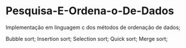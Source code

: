 # Pesquisa-E-Ordena-o-De-Dados

Implementação em linguagem c dos métodos de ordenação de dados;

Bubble sort;
Insertion sort;
Selection sort;
Quick sort;
Merge sort;
